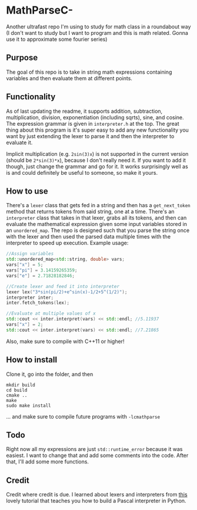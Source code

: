 # MathParseC-
Another ultrafast repo I'm using to study for math class in a roundabout way (I don't want to study but I want to program and this is math related. Gonna use it to approximate some fourier series)


## Purpose
The goal of this repo is to take in string math expressions containing variables and then evaluate them at different points.

## Functionality
As of last updating the readme, it supports addition, subtraction, multiplication, division, exponentiation (including sqrts), sine, and cosine. The expression grammar is given in `interpreter.h` at the top. The great thing about this program is it's super easy to add any new functionality you want by just extending the lexer to parse it and then the interpreter to evaluate it.

Implicit multiplication (e.g. `2sin(3)x`) is not supported in the current version (should be `2*sin(3)*x`), because I don't really need it. If you want to add it though, just change the grammar and go for it. It works surprisingly well as is and could definitely be useful to someone, so make it yours.

## How to use
There's a `lexer` class that gets fed in a string and then has a `get_next_token` method that returns tokens from said string, one at a time. There's an `interpreter` class that takes in that lexer, grabs all its tokens, and then can evaluate the mathematical expression given some input variables stored in an `unordered_map`. The repo is designed such that you parse the string once with the lexer and then used the parsed data multiple times with the interpreter to speed up execution. Example usage:
```cpp
//Assign variables
std::unordered_map<std::string, double> vars;
vars["x"] = 5;
vars["pi"] = 3.14159265359;
vars["e"] = 2.71828182846;

//Create lexer and feed it into interpreter
lexer lex("3*sin(pi/2)+e^sin(x)-1/2+5^(1/2)");
interpreter inter;
inter.fetch_tokens(lex);

//Evaluate at multiple values of x
std::cout << inter.interpret(vars) << std::endl; //5.11937
vars["x"] = 2;
std::cout << inter.interpret(vars) << std::endl; //7.21865
```
Also, make sure to compile with C++11 or higher!

## How to install
Clone it, go into the folder, and then
```
mkdir build
cd build
cmake ..
make
sudo make install
```
... and make sure to compile future programs with `-lcmathparse`

## Todo
Right now all my expressions are just `std::runtime_error` because it was easiest. I want to change that and add some comments into the code. After that, I'll add some more functions.

## Credit
Credit where credit is due. I learned about lexers and interpreters from [this](https://ruslanspivak.com/lsbasi-part1/) lovely tutorial that teaches you how to build a Pascal interpreter in Python.
